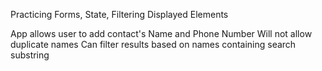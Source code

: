 Practicing Forms, State, Filtering Displayed Elements

App allows user to add contact's Name and Phone Number 
Will not allow duplicate names 
Can filter results based on names containing search substring 
